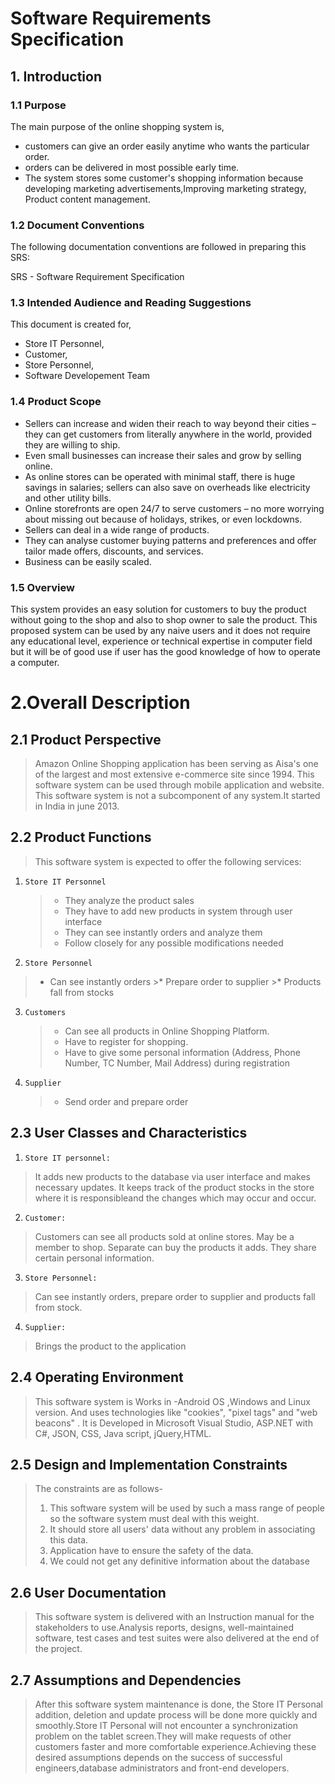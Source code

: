 # Software Requirements Specification

## **1. Introduction**
### 1.1 Purpose
The main purpose of the online shopping system is,
- customers can give an order easily anytime who wants the particular order.
- orders can be delivered in most possible early time.
- The system stores some customer's shopping information because developing marketing advertisements,Improving marketing strategy, Product content management.

### 1.2 Document Conventions
The following documentation conventions are followed in preparing this SRS:

  SRS - Software Requirement Specification
  
  
### 1.3 Intended Audience and Reading Suggestions
This document is created for,
- Store IT Personnel,
- Customer,
- Store Personnel,
- Software Developement Team

### 1.4 Product Scope
- Sellers can increase and widen their reach to way beyond their cities – they can get customers from literally anywhere in the world, provided they are willing to ship.
- Even small businesses can increase their sales and grow by selling online.
- As online stores can be operated with minimal staff, there is huge savings in salaries; sellers can also save on overheads like electricity and other utility bills.
- Online storefronts are open 24/7 to serve customers – no more worrying about missing out because of holidays, strikes, or even lockdowns.
- Sellers can deal in a wide range of products.
- They can analyse customer buying patterns and preferences and offer tailor made offers, discounts, and services.
- Business can be easily scaled.

### 1.5 Overview
This system provides an easy solution for customers to buy the product without going to the shop and also to shop owner to sale the product.
This proposed system can be used by any naive users and it does not require any educational level, experience or technical expertise in computer field but it will be of good use if user has the good knowledge of how to operate a computer.

# 2.Overall Description
## 2.1 Product Perspective
>Amazon Online Shopping application  has been serving as Aisa's one of the largest and most extensive e-commerce site since 1994. This software system can be used through mobile application and website. This software system is not a subcomponent of any system.It started in India in june 2013.
## 2.2 Product Functions
>This software system is expected to offer the following services:
1. `Store IT Personnel`
   > * They analyze the product sales
   > * They have to add new products in system through user interface
    >* They can see instantly orders and analyze them
   > * Follow closely for any possible modifications needed
2.  `Store Personnel`
   > * Can see instantly orders
    >* Prepare order to supplier
    >* Products fall from stocks
3.  `Customers`
    >* Can see all products in Online Shopping Platform.
    >* Have to register for shopping. 
    >* Have to give some personal information (Address, Phone Number, TC Number, Mail Address)  during registration
4.  `Supplier`
    >* Send order and prepare order
## 2.3 User Classes and Characteristics
1. `Store IT personnel:`
>It adds new products to the database via user interface and makes necessary updates. It keeps track of the product stocks in the store where it is responsibleand the changes which may occur and occur.
2. `Customer:`
>Customers can see all products sold at online stores. May be a member to shop. Separate  can buy the products it adds. They share certain personal information.
3. `Store Personnel:`
>Can see instantly orders, prepare order to supplier and products fall from stock.

4. `Supplier:`
>Brings the product to the application

## 2.4 Operating Environment
>This software system is  Works in -Android OS ,Windows and  Linux  version. And uses technologies like "cookies", "pixel tags" and "web beacons" . It is Developed in Microsoft Visual Studio, ASP.NET with C#, JSON, CSS, Java script, jQuery,HTML.
## 2.5 Design and Implementation Constraints
> The constraints are as follows-
>1. This software system will be used by such a mass range of people so the software system must deal with this weight.
>2. It should store all users' data without any  problem in associating this data.
>3. Application have to ensure the safety of the data.
>4. We could not get any definitive information about the database

## 2.6 User Documentation
>This software system is delivered with an Instruction manual for the stakeholders to use.Analysis reports, designs, well-maintained software, test cases and test suites were also delivered at the end of the project.
## 2.7 Assumptions and Dependencies
>After this software system maintenance is done, the Store IT Personal addition, deletion and update process will be done more quickly and smoothly.Store IT Personal will not encounter a synchronization problem on the tablet screen.They will make requests of other customers faster and more comfortable experience.Achieving these desired assumptions depends on the success of successful engineers,database administrators and front-end developers.
